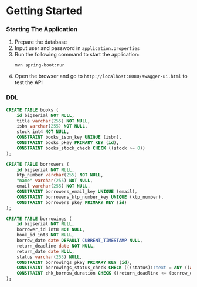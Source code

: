 # Getting Started

### Starting The Application
1. Prepare the database
2. Input user and password in `application.properties`
3. Run the following command to start the application:
    ```shell
    mvn spring-boot:run
    ```
4. Open the browser and go to `http://localhost:8080/swagger-ui.html` to test the API

### DDL

```sql
CREATE TABLE books (
	id bigserial NOT NULL,
	title varchar(255) NOT NULL,
	isbn varchar(255) NOT NULL,
	stock int4 NOT NULL,
	CONSTRAINT books_isbn_key UNIQUE (isbn),
	CONSTRAINT books_pkey PRIMARY KEY (id),
	CONSTRAINT books_stock_check CHECK ((stock >= 0))
);

CREATE TABLE borrowers (
	id bigserial NOT NULL,
	ktp_number varchar(255) NOT NULL,
	"name" varchar(255) NOT NULL,
	email varchar(255) NOT NULL,
	CONSTRAINT borrowers_email_key UNIQUE (email),
	CONSTRAINT borrowers_ktp_number_key UNIQUE (ktp_number),
	CONSTRAINT borrowers_pkey PRIMARY KEY (id)
);

CREATE TABLE borrowings (
	id bigserial NOT NULL,
	borrower_id int8 NOT NULL,
	book_id int8 NOT NULL,
	borrow_date date DEFAULT CURRENT_TIMESTAMP NULL,
	return_deadline date NOT NULL,
	return_date date NULL,
	status varchar(255) NULL,
	CONSTRAINT borrowings_pkey PRIMARY KEY (id),
	CONSTRAINT borrowings_status_check CHECK (((status)::text = ANY ((ARRAY['BORROWED'::character varying, 'RETURNED'::character varying, 'LATE'::character varying])::text[]))),
	CONSTRAINT chk_borrow_duration CHECK ((return_deadline <= (borrow_date + '30 days'::interval)))
);
```